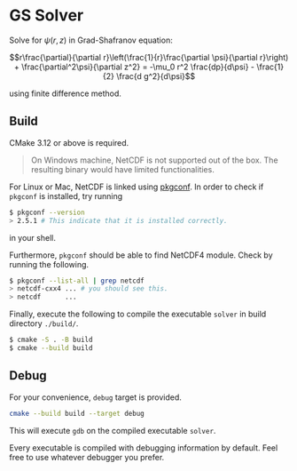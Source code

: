 # GS Solver

Solve for $\psi(r, z)$ in Grad-Shafranov equation:
```math
r\frac{\partial}{\partial r}\left(\frac{1}{r}\frac{\partial \psi}{\partial r}\right) + \frac{\partial^2\psi}{\partial z^2} = -\mu_0 r^2 \frac{dp}{d\psi} - \frac{1}{2} \frac{d g^2}{d\psi}
```
using finite difference method.


## Build

CMake 3.12 or above is required.

> On Windows machine, NetCDF is not supported out of the box.
> The resulting binary would have limited functionalities.

For Linux or Mac, NetCDF is linked using [pkgconf](https://github.com/pkgconf/pkgconf).
In order to check if `pkgconf` is installed, try running
```sh
$ pkgconf --version
> 2.5.1 # This indicate that it is installed correctly.
```
in your shell.

Furthermore, `pkgconf` should be able to find NetCDF4 module.
Check by running the following.
```sh
$ pkgconf --list-all | grep netcdf
> netcdf-cxx4 ... # you should see this.
> netcdf      ...
```

Finally, execute the following to compile the executable `solver`
in build directory `./build/`.
```sh
$ cmake -S . -B build
$ cmake --build build
```


## Debug

For your convenience, `debug` target is provided.
```sh
cmake --build build --target debug
```
This will execute `gdb` on the compiled executable `solver`.

Every executable is compiled with debugging information by default.
Feel free to use whatever debugger you prefer.
